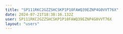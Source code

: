 ```yaml
---
title: "SP111RKC2GZZSHCSKP1P10FAWQ39EZNP4G0VVT76X"
date: 2024-07-21T18:38:16.132Z
user: SP111RKC2GZZSHCSKP1P10FAWQ39EZNP4G0VVT76X
layout: "users"
---
```

    